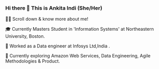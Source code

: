 ### Hi there 👋 This is Ankita Indi (She/Her)

👨‍💻 Scroll down & know more about me!

🎓   Currently  Masters Student in  'Information Systems' at Northeastern University, Boston.

🧰   Worked as a Data engineer at Infosys Ltd,India .

🎯   Currently exploring Amazon Web Services, Data Engineering, Agile Methodologies & Product.



















